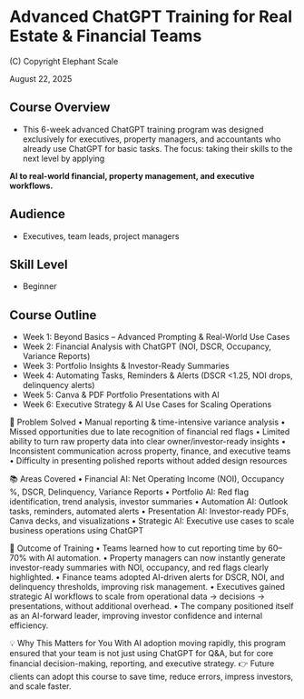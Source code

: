 # Advanced ChatGPT Training for Real Estate & Financial Teams

(C) Copyright Elephant Scale

August 22, 2025

## Course Overview
* This 6-week advanced ChatGPT training program was designed exclusively for executives, 
property managers, and accountants who already use ChatGPT for basic tasks. The focus: taking their skills to the next level by applying 

**AI to real-world financial, property management, and executive workflows.**

## Audience
* Executives, team leads, project managers

## Skill Level
* Beginner 


## Course Outline
* Week 1: Beyond Basics – Advanced Prompting & Real-World Use Cases
* Week 2: Financial Analysis with ChatGPT (NOI, DSCR, Occupancy, Variance Reports)
* Week 3: Portfolio Insights & Investor-Ready Summaries
* Week 4: Automating Tasks, Reminders & Alerts (DSCR <1.25, NOI drops, delinquency alerts)
* Week 5: Canva & PDF Portfolio Presentations with AI
* Week 6: Executive Strategy & AI Use Cases for Scaling Operations

🎯 Problem Solved
    • Manual reporting & time-intensive variance analysis
    • Missed opportunities due to late recognition of financial red flags
    • Limited ability to turn raw property data into clear owner/investor-ready insights
    • Inconsistent communication across property, finance, and executive teams
    • Difficulty in presenting polished reports without added design resources

📚 Areas Covered
    • Financial AI: Net Operating Income (NOI), Occupancy %, DSCR, Delinquency, Variance Reports
    • Portfolio AI: Red flag identification, trend analysis, investor summaries
    • Automation AI: Outlook tasks, reminders, automated alerts
    • Presentation AI: Investor-ready PDFs, Canva decks, and visualizations
    • Strategic AI: Executive use cases to scale business operations using ChatGPT

🌟 Outcome of Training
    • Teams learned how to cut reporting time by 60–70% with AI automation.
    • Property managers can now instantly generate investor-ready summaries with NOI, occupancy, and red flags clearly highlighted.
    • Finance teams adopted AI-driven alerts for DSCR, NOI, and delinquency thresholds, improving risk management.
    • Executives gained strategic AI workflows to scale from operational data → decisions → presentations, without additional overhead.
    • The company positioned itself as an AI-forward leader, improving investor confidence and internal efficiency.

💡 Why This Matters for You
With AI adoption moving rapidly, this program ensured that your team is not just using ChatGPT for Q&A, but for core financial decision-making, reporting, and executive strategy.
👉 Future clients can adopt this course to save time, reduce errors, impress investors, and scale faster.
